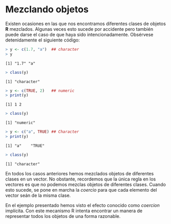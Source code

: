 
# Mezclando objetos

Existen ocasiones en las que nos encontramos diferentes clases de objetos __R__ mezclados. Algunas veces esto sucede por accidente pero también puede darse el caso de que haya sido intencionadamente. Obsérvese detenidamente el siguiente código:


```r
> y <- c(1.7, "a")  ## character
> y
```

```
[1] "1.7" "a"  
```

```r
> class(y)
```

```
[1] "character"
```

```r
> y <- c(TRUE, 2)   ## numeric
> print(y)
```

```
[1] 1 2
```

```r
> class(y)
```

```
[1] "numeric"
```

```r
> y <- c("a", TRUE) ## Character
> print(y)
```

```
[1] "a"    "TRUE"
```

```r
> class(y)
```

```
[1] "character"
```

En todos los casos anteriores hemos mezclados objetos de diferentes clases en un vector. No obstante, recordemos que la única regla en los vectores es que no podemos mezclas objetos de diferentes clases. Cuando esto sucede, se pone en marcha la _coercio_ para que cada elemento del vector seán de la misma clase.

En el ejemplo presentado hemos visto el efecto conocido como _coercion_ implícita. Con este mecanismo R intenta encontrar un manera de representar todos los objetos de una forma razonable.
